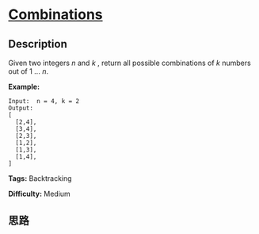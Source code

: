 # [Combinations][title]

## Description

Given two integers _n_ and _k_ , return all possible combinations of _k_
numbers out of 1 ... _n_.

**Example:**
            Input:  n = 4, k = 2    Output:    [      [2,4],      [3,4],      [2,3],      [1,2],      [1,3],      [1,4],    ]    


**Tags:** Backtracking

**Difficulty:** Medium

## 思路

[title]: https://leetcode.com/problems/combinations
